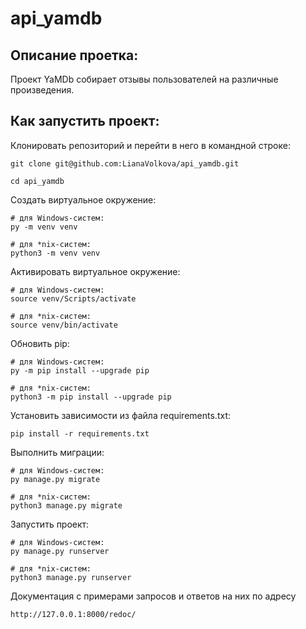 
# api_yamdb


## Описание проетка:
Проект YaMDb собирает отзывы пользователей на различные произведения.


## Как запустить проект:

Клонировать репозиторий и перейти в него в командной строке:

```
git clone git@github.com:LianaVolkova/api_yamdb.git
```

```
cd api_yamdb
```

Cоздать виртуальное окружение:

```
# для Windows-систем:
py -m venv venv

# для *nix-систем:
python3 -m venv venv   
```

Активировать виртуальное окружение:

```
# для Windows-систем:
source venv/Scripts/activate

# для *nix-систем:
source venv/bin/activate
```

Обновить pip:
```
# для Windows-систем:
py -m pip install --upgrade pip

# для *nix-систем:
python3 -m pip install --upgrade pip
```

Установить зависимости из файла requirements.txt:

```
pip install -r requirements.txt
```

Выполнить миграции:

```
# для Windows-систем:
py manage.py migrate

# для *nix-систем:
python3 manage.py migrate
```

Запустить проект:

```
# для Windows-систем:
py manage.py runserver

# для *nix-систем:
python3 manage.py runserver
```

Документация с примерами запросов и ответов на них по адресу 
```
http://127.0.0.1:8000/redoc/
```